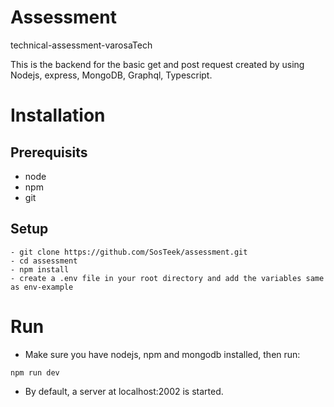 # Assessment
technical-assessment-varosaTech

This is the backend for the basic get and post request created by using Nodejs, express, MongoDB, Graphql, Typescript.

# Installation
## Prerequisits ##
- node 
- npm 
- git
## Setup ##
```
- git clone https://github.com/SosTeek/assessment.git
- cd assessment
- npm install 
- create a .env file in your root directory and add the variables same as env-example

```
# Run
- Make sure you have nodejs, npm and mongodb installed, then run:
```
npm run dev
```
- By default, a server at localhost:2002 is started.